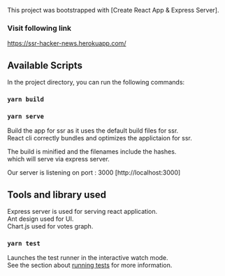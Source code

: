 This project was bootstrapped with [Create React App & Express Server].

### Visit following link

https://ssr-hacker-news.herokuapp.com/

## Available Scripts

In the project directory, you can run the following commands:

### `yarn build`

### `yarn serve`

Build the app for ssr as it uses the default build files for ssr.<br/>
React cli correctly bundles and optimizes the applictaion for ssr.

The build is minified and the filenames include the hashes.<br />
which will serve via express server.

Our server is listening on port : 3000 [http://localhost:3000]

## Tools and library used

Express server is used for serving react application.<br/>
Ant design used for UI. <br/>
Chart.js used for votes graph.

### `yarn test`

Launches the test runner in the interactive watch mode.<br />
See the section about [running tests](https://facebook.github.io/create-react-app/docs/running-tests) for more information.
